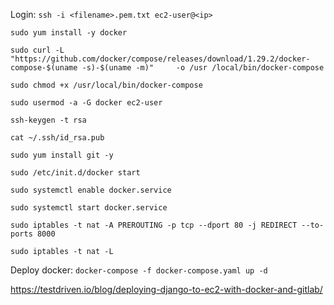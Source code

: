 Login:
`ssh -i <filename>.pem.txt ec2-user@<ip>`

`sudo yum install -y docker`

`sudo curl -L "https://github.com/docker/compose/releases/download/1.29.2/docker-compose-$(uname -s)-$(uname -m)"     -o /usr
/local/bin/docker-compose`

`sudo chmod +x /usr/local/bin/docker-compose`

`sudo usermod -a -G docker ec2-user`

`ssh-keygen -t rsa`

`cat ~/.ssh/id_rsa.pub`

`sudo yum install git -y`

`sudo /etc/init.d/docker start`

`sudo systemctl enable docker.service`

`sudo systemctl start docker.service`

`sudo iptables -t nat -A PREROUTING -p tcp --dport 80 -j REDIRECT --to-ports 8000`

`sudo iptables -t nat -L`

Deploy docker:
`docker-compose -f docker-compose.yaml up -d`

https://testdriven.io/blog/deploying-django-to-ec2-with-docker-and-gitlab/